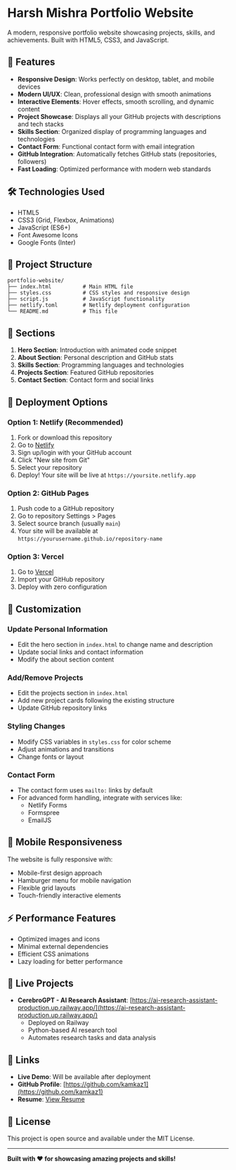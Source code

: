 # Harsh Mishra Portfolio Website

A modern, responsive portfolio website showcasing projects, skills, and achievements. Built with HTML5, CSS3, and JavaScript.

## 🚀 Features

- **Responsive Design**: Works perfectly on desktop, tablet, and mobile devices
- **Modern UI/UX**: Clean, professional design with smooth animations
- **Interactive Elements**: Hover effects, smooth scrolling, and dynamic content
- **Project Showcase**: Displays all your GitHub projects with descriptions and tech stacks
- **Skills Section**: Organized display of programming languages and technologies
- **Contact Form**: Functional contact form with email integration
- **GitHub Integration**: Automatically fetches GitHub stats (repositories, followers)
- **Fast Loading**: Optimized performance with modern web standards

## 🛠️ Technologies Used

- HTML5
- CSS3 (Grid, Flexbox, Animations)
- JavaScript (ES6+)
- Font Awesome Icons
- Google Fonts (Inter)

## 📁 Project Structure

```
portfolio-website/
├── index.html          # Main HTML file
├── styles.css          # CSS styles and responsive design
├── script.js           # JavaScript functionality
├── netlify.toml        # Netlify deployment configuration
└── README.md           # This file
```

## 🎨 Sections

1. **Hero Section**: Introduction with animated code snippet
2. **About Section**: Personal description and GitHub stats
3. **Skills Section**: Programming languages and technologies
4. **Projects Section**: Featured GitHub repositories
5. **Contact Section**: Contact form and social links

## 🚀 Deployment Options

### Option 1: Netlify (Recommended)
1. Fork or download this repository
2. Go to [Netlify](https://netlify.com)
3. Sign up/login with your GitHub account
4. Click "New site from Git"
5. Select your repository
6. Deploy! Your site will be live at `https://yoursite.netlify.app`

### Option 2: GitHub Pages
1. Push code to a GitHub repository
2. Go to repository Settings > Pages
3. Select source branch (usually `main`)
4. Your site will be available at `https://yourusername.github.io/repository-name`

### Option 3: Vercel
1. Go to [Vercel](https://vercel.com)
2. Import your GitHub repository
3. Deploy with zero configuration

## 🔧 Customization

### Update Personal Information
- Edit the hero section in `index.html` to change name and description
- Update social links and contact information
- Modify the about section content

### Add/Remove Projects
- Edit the projects section in `index.html`
- Add new project cards following the existing structure
- Update GitHub repository links

### Styling Changes
- Modify CSS variables in `styles.css` for color scheme
- Adjust animations and transitions
- Change fonts or layout

### Contact Form
- The contact form uses `mailto:` links by default
- For advanced form handling, integrate with services like:
  - Netlify Forms
  - Formspree
  - EmailJS

## 📱 Mobile Responsiveness

The website is fully responsive with:
- Mobile-first design approach
- Hamburger menu for mobile navigation
- Flexible grid layouts
- Touch-friendly interactive elements

## ⚡ Performance Features

- Optimized images and icons
- Minimal external dependencies
- Efficient CSS animations
- Lazy loading for better performance

## 🚀 Live Projects

- **CerebroGPT - AI Research Assistant**: [https://ai-research-assistant-production.up.railway.app/](https://ai-research-assistant-production.up.railway.app/)
  - Deployed on Railway
  - Python-based AI research tool
  - Automates research tasks and data analysis

## 🔗 Links

- **Live Demo**: Will be available after deployment
- **GitHub Profile**: [https://github.com/kamkaz1](https://github.com/kamkaz1)
- **Resume**: [View Resume](https://drive.google.com/file/d/1n9LAcDZyMVkOg1CsgVTIEx--QSrxPtBN/view?usp=sharing)

## 📄 License

This project is open source and available under the MIT License.

---

**Built with ❤️ for showcasing amazing projects and skills!**
